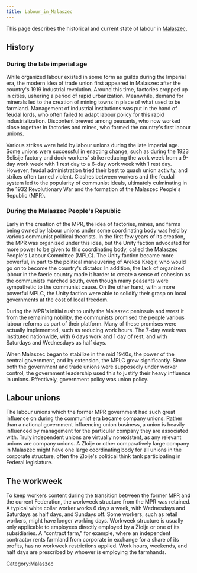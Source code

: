 ```yaml
---
title: Labour_in_Malaszec
---
```

This page describes the historical and current state of labour in
[Malaszec](Malaszec "wikilink").

## History

### During the late imperial age

While organized labour existed in some form as guilds during the
Imperial era, the modern idea of trade union first appeared in Malaszec
after the country's 1919 industrial revolution. Around this time,
factories cropped up in cities, ushering a period of rapid urbanization.
Meanwhile, demand for minerals led to the creation of mining towns in
place of what used to be farmland. Management of industrial institutions
was put in the hand of feudal lords, who often failed to adapt labour
policy for this rapid industrialization. Discontent brewed among
peasants, who now worked close together in factories and mines, who
formed the country's first labour unions.

Various strikes were held by labour unions during the late imperial age.
Some unions were successful in enacting change, such as during the 1923
Selisije factory and dock workers' strike reducing the work week from a
9-day work week with 1 rest day to a 6-day work week with 1 rest day.
However, feudal administration tried their best to quash union activity,
and strikes often turned violent. Clashes between workers and the feudal
system led to the popularity of communist ideals, ultimately culminating
in the 1932 Revolutionary War and the formation of the Malaszec People's
Republic (MPR).

### During the Malaszec People's Republic

Early in the creation of the MPR, the idea of factories, mines, and
farms being owned by labour unions under some coordinating body was held
by various communist political theorists. In the first few years of its
creation, the MPR was organized under this idea, but the Unity faction
advocated for more power to be given to this coordinating body, called
the Malaszec People's Labour Committee (MPLC). The Unity faction became
more powerful, in part to the political maneuvering of Arekos Kregir,
who would go on to become the country's dictator. In addition, the lack
of organized labour in the faerie country made it harder to create a
sense of cohesion as the communists marched south, even though many
peasants were sympathetic to the communist cause. On the other hand,
with a more powerful MPLC, the Unity faction were able to solidify their
grasp on local governments at the cost of local freedom.

During the MPR's initial rush to unify the Malaszec peninsula and wrest
it from the remaining nobility, the communists promised the people
various labour reforms as part of their platform. Many of these promises
were actually implemented, such as reducing work hours. The 7-day week
was instituted nationwide, with 6 days work and 1 day of rest, and with
Saturdays and Wednesdays as half days.

When Malaszec began to stabilize in the mid 1940s, the power of the
central government, and by extension, the MPLC grew significantly. Since
both the government and trade unions were supposedly under worker
control, the government leadership used this to justify their heavy
influence in unions. Effectively, government policy was union policy.

## Labour unions

The labour unions which the former MPR government had such great
influence on during the communist era became company unions. Rather than
a national government influencing union business, a union is heavily
influenced by management for the particular company they are associated
with. Truly independent unions are virtually nonexistent, as any
relevant unions are company unions. A Zloije or other comparatively
large company in Malaszec might have one large coordinating body for all
unions in the corporate structure, often the Zloije's political think
tank participating in Federal legislature.

## The workweek

To keep workers content during the transition between the former MPR and
the current Federation, the workweek structure from the MPR was
retained. A typical white collar worker works 6 days a week, with
Wednesdays and Saturdays as half days, and Sundays off. Some workers,
such as retail workers, might have longer working days. Workweek
structure is usually only applicable to employees directly employed by a
Zloije or one of its subsidiaries. A "contract farm," for example, where
an independent contractor rents farmland from corporate in exchange for
a share of its profits, has no workweek restrictions applied. Work
hours, weekends, and half days are prescribed by whoever is employing
the farmhands.

[Category:Malaszec](Category:Malaszec "wikilink")
